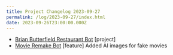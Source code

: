```yaml
---
title: Project Changelog 2023-09-27
permalink: /log/2023-09-27/index.html
date: 2023-09-26T23:00:00.000Z
---
```


- [Brian Butterfield Restaurant Bot](https://bugle.lol/@treatday) [project] 
- [Movie Remake Bot](https://bugle.lol/@movieremakes) [feature] Added AI images for fake movies